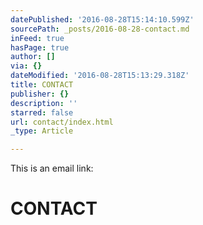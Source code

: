 ```yaml
---
datePublished: '2016-08-28T15:14:10.599Z'
sourcePath: _posts/2016-08-28-contact.md
inFeed: true
hasPage: true
author: []
via: {}
dateModified: '2016-08-28T15:13:29.318Z'
title: CONTACT
publisher: {}
description: ''
starred: false
url: contact/index.html
_type: Article

---
```

<p>
    This is an email link:</p>

# CONTACT